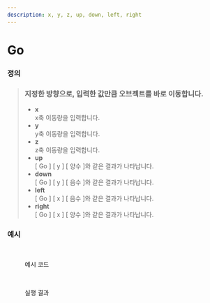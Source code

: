 ```yaml
---
description: x, y, z, up, down, left, right
---
```


# Go

### 정의

> ### 지정한 방향으로, 입력한 값만큼 오브젝트를 바로 이동합니다.
>
> * **x** \
>   x축 이동량을 입력합니다.
> * **y**\
>   y축 이동량을 입력합니다.
> * **z**\
>   z축 이동량을 입력합니다.
> * **up**\
>   \[ Go ] \[ y ] \[ 양수 ]와 같은 결과가 나타납니다.
> * **down**\
>   \[ Go ] \[ y ] \[ 음수 ]와 같은 결과가 나타납니다.
> * **left**\
>   \[ Go ] \[ x ] \[ 음수 ]와 같은 결과가 나타납니다.
> * **right**\
>   \[ Go ] \[ x ] \[ 양수 ]와 같은 결과가 나타납니다.



### 예시

<figure><img src="../../../.gitbook/assets/스크린샷 2022-12-26 오후 5.37.25.png" alt=""><figcaption><p>예시 코드</p></figcaption></figure>

<figure><img src="../../../.gitbook/assets/화면_기록_2022-12-26_오후_5_42_55_AdobeExpress.gif" alt=""><figcaption><p>실행 결과</p></figcaption></figure>
